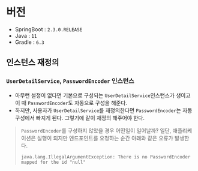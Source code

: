 # 버전
- SpringBoot : `2.3.0.RELEASE`
- Java : `11`
- Gradle : `6.3`

## 인스턴스 재정의
### `UserDetailService`, `PasswordEncoder` 인스턴스
- 아무런 설정이 없다면 기본으로 구성되는 `UserDetailService`인스턴스가 생이고 이 때 `PasswordEncoder`도 자동으로 구성을 해준다.
- 하지만, 사용자가 `UserDetailService`를 재정의한다면 `PasswordEncoder`는 자동구성에서 빠지게 된다. 그렇기에 같이 재정의 해주어야 한다. 

> `PasswordEncoder`를 구성하지 않았을 경우 어떤일이 일어날까? 
> 일단, 애플리케이션은 실행이 되지만 엔드포인트를 요청하는 순간 아래와 같은 오류가 발생한다.
> ```shell
> java.lang.IllegalArgumentException: There is no PasswordEncoder mapped for the id "null"
> ```
